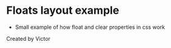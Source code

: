 # Floats layout example

- Small example of how float and clear properties in css work 

Created by Victor

